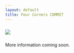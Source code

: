 ```yaml
---
layout: default
title: Four Corners COMMIT
---
```


<img src="{{ site.baseurl }}/images/COMMITlogo.jpg" class="img-responsive img-rounded" img style="margin-bottom: 10px; margin-top: 10px" />

<!-- <div class="row">
<div class="col-md-2 col-lg-2">
</div>
<div class="col-xs-12 col-sm-12 col-md-8 col-lg-8">
<div class="alert alert-info" role="alert">
<i class="fas fa-peace fa-lg"></i>&nbsp; This page is under construction!
</div>
</div>
<div class="col-md-2 col-lg-2"></div>
</div> -->
<br>

More information coming soon.
<!-- <div class="alert alert-info" role="alert">
<strong>We have reached capacity!  If you are interested in being on a waitlist, please contact me.</strong>
</div> -->

<br>
